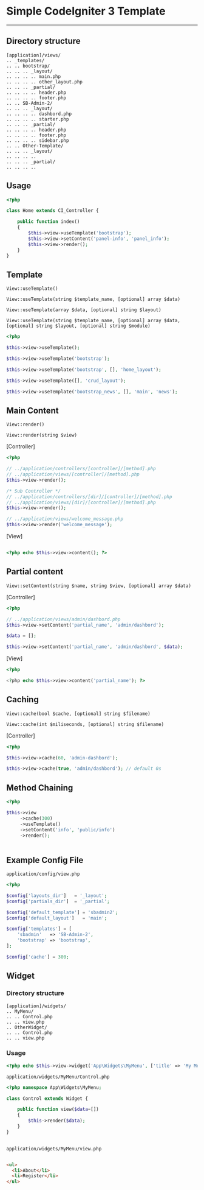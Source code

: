 # Simple CodeIgniter 3 Template
---------------

## Directory structure

    [application]/views/
    .. _templates/
    .. .. bootstrap/
    .. .. .. _layout/
    .. .. .. .. main.php
    .. .. .. .. other_layout.php
    .. .. .. _partial/
    .. .. .. .. header.php
    .. .. .. .. footer.php
    .. .. SB-Admin-2/
    .. .. .. _layout/
    .. .. .. .. dashbord.php
    .. .. .. .. starter.php
    .. .. .. _partial/
    .. .. .. .. header.php
    .. .. .. .. footer.php
    .. .. .. .. sidebar.php
    .. .. Other-Template/
    .. .. .. _layout/
    .. .. .. ..
    .. .. .. _partial/
    .. .. .. ..


## Usage

```php
<?php

class Home extends CI_Controller {

    public function index()
    {
        $this->view->useTemplate('bootstrap');
        $this->view->setContent('panel-info', 'panel_info');
        $this->view->render();
    }
}

```

## Template

``View::useTemplate()``

``View::useTemplate(string $template_name, [optional] array $data)``

``View::useTemplate(array $data, [optional] string $layout)``

``View::useTemplate(string $template_name, [optional] array $data, [optional] string $layout, [optional] string $module)``

```php
<?php

$this->view->useTemplate();

$this->view->useTemplate('bootstrap');

$this->view->useTemplate('bootstrap', [], 'home_layout');

$this->view->useTemplate([], 'crud_layout');

$this->view->useTemplate('bootstrap_news', [], 'main', 'news');

```

## Main Content

``View::render()``

``View::render(string $view)``

[Controller]

```php
<?php

// ../application/controllers/[controller]/[method].php
// ../application/views/[controller]/[method].php
$this->view->render();

/* Sub Controller */
// ../application/controllers/[dir]/[controller]/[method].php
// ../application/views/[dir]/[controller]/[method].php
$this->view->render();

// ../application/views/welcome_message.php
$this->view->render('welcome_message');

```

[View]

```php

<?php echo $this->view->content(); ?>

```

## Partial content

``View::setContent(string $name, string $view, [optional] array $data)``

[Controller]

```php
<?php

// ../application/views/admin/dashbord.php
$this->view->setContent('partial_name', 'admin/dashbord');

$data = [];

$this->view->setContent('partial_name', 'admin/dashbord', $data);

```

[View]

```php
<?php

<?php echo $this->view->content('partial_name'); ?>
```

## Caching

``View::cache(bool $cache, [optional] string $filename)``

``View::cache(int $miliseconds, [optional] string $filename)``

[Controller]

```php
<?php

$this->view->cache(60, 'admin-dashbord');

$this->view->cache(true, 'admin/dashbord'); // default 0s

```

## Method Chaining

```php
<?php

$this->view
     ->cache(300)
     ->useTemplate()
     ->setContent('info', 'public/info')
     ->render();
  
```

## Example Config File

``application/config/view.php``

```php
<?php

$config['layouts_dir']   = '_layout';
$config['partials_dir']  = '_partial';

$config['default_template'] = 'sbadmin2';
$config['default_layout']   = 'main';

$config['templates'] = [
    'sbadmin'   => 'SB-Admin-2',
    'bootstrap' => 'bootstrap',
];

$config['cache'] = 300;
```

## Widget

### Directory structure

    [application]/widgets/
    .. MyMenu/
    .. .. Control.php
    .. .. view.php
    .. OtherWidget/
    .. .. Control.php
    .. .. view.php


### Usage

```php
<?php echo $this->view->widget('App\Widgets\MyMenu', ['title' => 'My Menu']); ?>
```

``application/widgets/MyMenu/Control.php``

```php
<?php namespace App\Widgets\MyMenu;

class Control extends Widget {

    public function view($data=[])
    {
        $this->render($data);
    }
}
    
```

``application/widgets/MyMenu/view.php``

```html

<ul>
  <li>About</li>
  <li>Register</li>
</ul>

```
